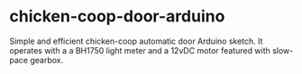 # chicken-coop-door-arduino
Simple and efficient chicken-coop automatic door Arduino sketch. It operates with a a BH1750 light meter and a 12vDC motor featured with slow-pace gearbox.
